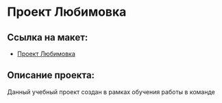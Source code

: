 # Проект Любимовка

## Ссылка на макет:

- [ Проект Любимовка](https://www.figma.com/file/DEeW2FE3pJiQ407zqx4C9B/Lubimovka)

## Описание проекта:

Данный учебный проект создан в рамках обучения работы в команде
